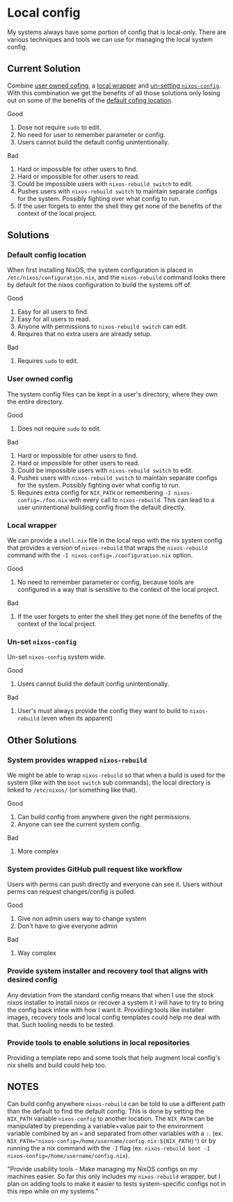 # Local config

My systems always have some portion of config that is local-only. There are
various techniques and tools we can use for managing the local system config.

## Current Solution

Combine [user owned cofing](#user-owned-config), a
[local wrapper](#local-wrapper) and
[un-setting `nixos-config`](#un-set-nixos-config). With this combination we get
the benefits of all those solutions only losing out on some of the benefits of
the [default cofing location](#default-config-location).

Good

1. Dose not require `sudo` to edit.
2. No need for user to remember parameter or config.
3. Users cannot build the default config unintentionally.

Bad

1. Hard or impossible for other users to find.
2. Hard or impossible for other users to read.
3. Could be impossible users with `nixos-rebuild switch` to edit.
4. Pushes users with `nixos-rebuild switch` to maintain separate configs for the
system. Possibly fighting over what config to run.
5. If the user forgets to enter the shell they get none of the benefits of the
context of the local project.

## Solutions

### Default config location

When first installing NixOS, the system configuration is placed in
`/etc/nixos/configuration.nix`, and the `nixos-rebuild` command looks there by
default for the nixos configuration to build the systems off of.

Good

1. Easy for all users to find.
2. Easy for all users to read.
3. Anyone with permissions to `nixos-rebuild switch` can edit.
4. Requires that no extra users are already setup.

Bad

1. Requires `sudo` to edit.

### User owned config

The system config files can be kept in a user's directory, where they own the
entire directory.

Good

1. Does not require `sudo` to edit.

Bad

1. Hard or impossible for other users to find.
2. Hard or impossible for other users to read.
3. Could be impossible users with `nixos-rebuild switch` to edit.
4. Pushes users with `nixos-rebuild switch` to maintain separate configs for the
system. Possibly fighting over what config to run.
5. Requires extra config for `NIX_PATH` or remembering
`-I nixos-config=./foo.nix` with every call to `nixos-rebuild`. This can lead
to a user unintentional building config from the default directly.

### Local wrapper

We can provide a `shell.nix` file in the local repo with the nix system config
that provides a version of `nixos-rebuild` that wraps the `nixos-rebuild`
command with the `-I nixos-config=./configuration.nix` option.

Good

1. No need to remember parameter or config, because tools are configured in a way
that is sensitive to the context of the local project.

Bad

1. If the user forgets to enter the shell they get none of the benefits of the
context of the local project.

### Un-set `nixos-config`

Un-set `nixos-config` system wide.

Good

1. Users cannot build the default config unintentionally.

Bad

1. User's must always provide the config they want to build to `nixos-rebuild`
(even when its apparent)

## Other Solutions

### System provides wrapped `nixos-rebuild`

We might be able to wrap `nixos-rebuild` so that when a build is used for the
system (like with the `boot` `switch` sub commands), the local directory is
linked to `/etc/nixos/` (or something like that).

Good

1. Can build config from anywhere given the right permissions.
2. Anyone can see the current system config.

Bad

1. More complex

### System provides GitHub pull request like workflow

Users with perms can push directly and everyone can see it. Users without perms
can request changes/config is pulled.

Good

1. Give non admin users way to change system
2. Don't have to give everyone admin

Bad

1. Way complex

### Provide system installer and recovery tool that aligns with desired config

Any deviation from the standard config means that when I use the stock nixos
installer to install nixos or recover a system it I will have to try to bring
the config back inline with how I want it. Providiing tools like installer
images, recovery tools and local config templates could help me deal with that.
Such tooling needs to be tested.

### Provide tools to enable solutions in local repositories

Providing a template repo and some tools that help augment local config's nix
shells and build could help too.

## NOTES

Can build config anywhere
`nixos-rebuild` can be told to use a different path than the default to find
the default config. This is done by setting the `NIX_PATH` variable
`nixos-config` to another location. The `NIX_PATH` can be manipulated by
prepending a variable+value pair to the environment variable combined by an `=`
and separated from other variables with a `:`.
(ex. `NIX_PATH="nixos-config=/home/username/config.nix:${NIX_PATH}"`) or by
running the a nix command with the `-I` flag
(ex. `nixos-rebuild boot -I nixos-config=/home/username/config.nix`).

"Provide usability tools - Make managing my NixOS configs on my machines easier.
So far this only includes my `nixos-rebuild` wrapper, but I plan on adding tools
to make it easier to tests system-specific configs not in this repo while on my
systems."
